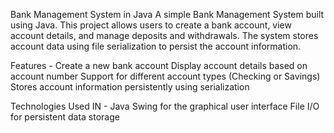 Bank Management System in Java
A simple Bank Management System built using Java. This project allows users to create a bank account, view account details, and manage deposits and withdrawals. 
The system stores account data using file serialization to persist the account information.

Features - 
Create a new bank account
Display account details based on account number
Support for different account types (Checking or Savings)
Stores account information persistently using serialization


Technologies Used IN - 
Java
Swing for the graphical user interface
File I/O for persistent data storage
